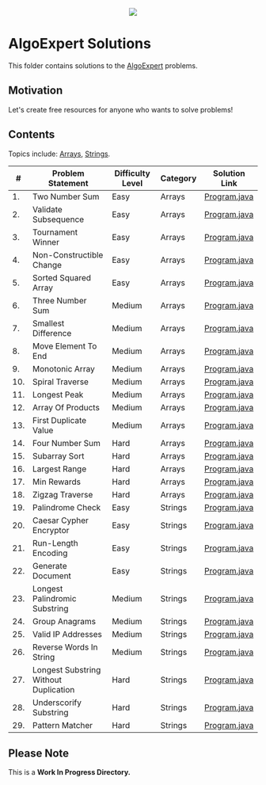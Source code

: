 <p align="center">
  <img src="https://raw.githubusercontent.com/alpha037/Data-Structures-and-Algorithms/main/AlgoExSolutions/img/algoexpert.png">
</p>

# AlgoExpert Solutions

This folder contains solutions to the [AlgoExpert](https://algoexpert.io) problems.

## Motivation

Let's create free resources for anyone who wants to solve problems!

## Contents

Topics include: [Arrays](https://www.geeksforgeeks.org/arrays-in-java/), [Strings](https://www.geeksforgeeks.org/strings-in-java/).

| \#  | Problem Statement                     | Difficulty Level | Category | Solution Link                                                        |
| --- | ------------------------------------- | ---------------- | -------- | -------------------------------------------------------------------- |
| 1.  | Two Number Sum                        | Easy             | Arrays   | [Program.java](Easy/TwoNumberSum/Program.java)                       |
| 2.  | Validate Subsequence                  | Easy             | Arrays   | [Program.java](Easy/ValidateSubSequence/Program.java)                |
| 3.  | Tournament Winner                     | Easy             | Arrays   | [Program.java](Easy/TournamentWinner/Program.java)                   |
| 4.  | Non-Constructible Change              | Easy             | Arrays   | [Program.java](Easy/NonConstructibleChange/Program.java)             |
| 5.  | Sorted Squared Array                  | Easy             | Arrays   | [Program.java](Easy/SortedSquaredArray/Program.java)                 |
| 6.  | Three Number Sum                      | Medium           | Arrays   | [Program.java](Medium/ThreeNumberSum/Program.java)                   |
| 7.  | Smallest Difference                   | Medium           | Arrays   | [Program.java](Medium/SmallestDifference/Program.java)               |
| 8.  | Move Element To End                   | Medium           | Arrays   | [Program.java](Medium/MoveElementToEnd/Program.java)                 |
| 9.  | Monotonic Array                       | Medium           | Arrays   | [Program.java](Medium/MonotonicArray/Program.java)                   |
| 10. | Spiral Traverse                       | Medium           | Arrays   | [Program.java](Medium/SpiralTraverse/Program.java)                   |
| 11. | Longest Peak                          | Medium           | Arrays   | [Program.java](Medium/LongestPeak/Program.java)                      |
| 12. | Array Of Products                     | Medium           | Arrays   | [Program.java](Medium/ArrayofProducts/Program.java)                  |
| 13. | First Duplicate Value                 | Medium           | Arrays   | [Program.java](Medium/FirstDuplicateValue/Program.java)              |
| 14. | Four Number Sum                       | Hard             | Arrays   | [Program.java](Hard/FourNumberSum/Program.java)                      |
| 15. | Subarray Sort                         | Hard             | Arrays   | [Program.java](Hard/SubarraySort/Program.java)                       |
| 16. | Largest Range                         | Hard             | Arrays   | [Program.java](Hard/LargestRange/Program.java)                       |
| 17. | Min Rewards                           | Hard             | Arrays   | [Program.java](Hard/MinRewards/Program.java)                         |
| 18. | Zigzag Traverse                       | Hard             | Arrays   | [Program.java](Hard/ZigzagTraverse/Program.java)                     |
| 19. | Palindrome Check                      | Easy             | Strings  | [Program.java](Easy/PalindromeCheck/Program.java)                    |
| 20. | Caesar Cypher Encryptor               | Easy             | Strings  | [Program.java](Easy/CaesarCipherEncryptor/Program.java)              |
| 21. | Run-Length Encoding                   | Easy             | Strings  | [Program.java](Easy/RunLengthEncoding/Program.java)                  |
| 22. | Generate Document                     | Easy             | Strings  | [Program.java](Easy/GenerateDocument/Program.java)                   |
| 23. | Longest Palindromic Substring         | Medium           | Strings  | [Program.java](Medium/LongestPalindromicSubstring/Program.java)      |
| 24. | Group Anagrams                        | Medium           | Strings  | [Program.java](Medium/GroupAnagrams/Program.java)                    |
| 25. | Valid IP Addresses                    | Medium           | Strings  | [Program.java](Medium/ValidIPAddresses/Program.java)                 |
| 26. | Reverse Words In String               | Medium           | Strings  | [Program.java](Medium/ReverseWordsInAString/Program.java)            |
| 27. | Longest Substring Without Duplication | Hard             | Strings  | [Program.java](Hard/LongestSubstringWithoutDuplication/Program.java) |
| 28. | Underscorify Substring                | Hard             | Strings  | [Program.java](Hard/UnderscorifySubstring/Program.java)              |
| 29. | Pattern Matcher                       | Hard             | Strings  | [Program.java](Hard/PatternMatcher/Program.java)                     |

## Please Note

This is a **Work In Progress Directory.** <br/>
